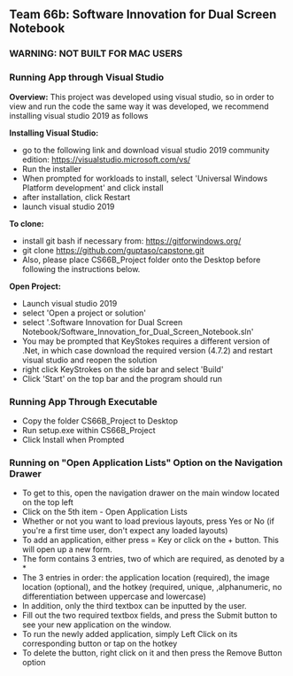 ## Team 66b: Software Innovation for Dual Screen Notebook

### WARNING: NOT BUILT FOR MAC USERS 

### Running App through Visual Studio 
**Overview:** This project was developed using visual studio, so in order to view and run the code the same way it was developed, we recommend installing visual studio 2019 as follows

**Installing Visual Studio:**
- go to the following link and download visual studio 2019 community edition: https://visualstudio.microsoft.com/vs/
- Run the installer
- When prompted for workloads to install, select 'Universal Windows Platform development' and click install
- after installation, click Restart
- launch visual studio 2019

**To clone:** 
- install git bash if necessary from: https://gitforwindows.org/
- git clone https://github.com/guptaso/capstone.git  
- Also, please place CS66B_Project folder onto the Desktop before following the instructions below.

**Open Project:**
- Launch visual studio 2019
- select 'Open a project or solution'
- select '.Software Innovation for Dual Screen Notebook/Software_Innovation_for_Dual_Screen_Notebook.sln'
- You may be prompted that KeyStokes requires a different version of .Net, in which case download the required version (4.7.2) and restart visual studio and reopen the solution
- right click KeyStrokes on the side bar and select 'Build'
- Click 'Start' on the top bar and the program should run

### Running App Through Executable 
- Copy the folder CS66B_Project to Desktop 
- Run setup.exe within CS66B_Project  
- Click Install when Prompted  

### Running on "Open Application Lists" Option on the Navigation Drawer
- To get to this, open the navigation drawer on the main window located on the top left
- Click on the 5th item - Open Application Lists
- Whether or not you want to load previous layouts, press Yes or No (if you're a first time user, don't expect any loaded layouts)
- To add an application, either press = Key or click on the + button.  This will open up a new form.
- The form contains 3 entries, two of which are required, as denoted by a *
- The 3 entries in order: the application location (required), the image location (optional), and the hotkey (required, unique, ,alphanumeric, no differentiation between uppercase and lowercase)
- In addition, only the third textbox can be inputted by the user. 
- Fill out the two required textbox fields, and press the Submit button to see your new application on the window.
- To run the newly added application, simply Left Click on its corresponding button or tap on the hotkey
- To delete the button, right click on it and then press the Remove Button option
